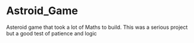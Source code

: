 # Astroid_Game
Asteroid game that took a lot of Maths to build. This was a serious project but a good test of patience and logic
